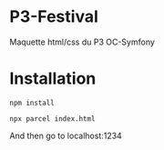 # P3-Festival
Maquette html/css du P3 OC-Symfony

# Installation

`npm install`

`npx parcel index.html`

And then go to localhost:1234
